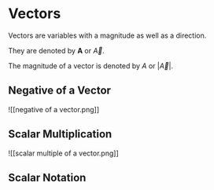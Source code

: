 # Vectors

Vectors are variables with a magnitude as well as a direction.

They are denoted by **A** or *${\vec{A}}$*.

The magnitude of a vector is denoted by *A* or |*${\vec{A}}$*|.

## Negative of a Vector

![[negative of a vector.png]]

## Scalar Multiplication
![[scalar multiple of a vector.png]]


## Scalar Notation


